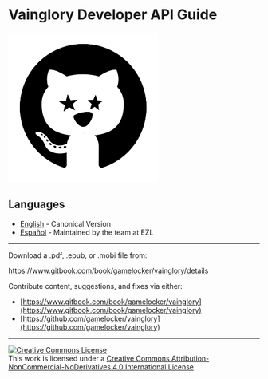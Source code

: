 # Vainglory Developer API Guide

![](/assets/cover.png)

## Languages

* [English](en/) - Canonical Version
* [Español](es/) - Maintained by the team at EZL

***

Download a .pdf, .epub, or .mobi file from:

https://www.gitbook.com/book/gamelocker/vainglory/details

Contribute content, suggestions, and fixes via either:
  * [https://www.gitbook.com/book/gamelocker/vainglory](https://www.gitbook.com/book/gamelocker/vainglory)
  * [https://github.com/gamelocker/vainglory](https://github.com/gamelocker/vainglory)

***

<a rel="license" href="http://creativecommons.org/licenses/by-nc-nd/4.0/"><img alt="Creative Commons License" style="border-width:0" src="https://i.creativecommons.org/l/by-nc-nd/4.0/88x31.png" /></a><br />This work is licensed under a <a rel="license" href="http://creativecommons.org/licenses/by-nc-nd/4.0/">Creative Commons Attribution-NonCommercial-NoDerivatives 4.0 International License</a>
